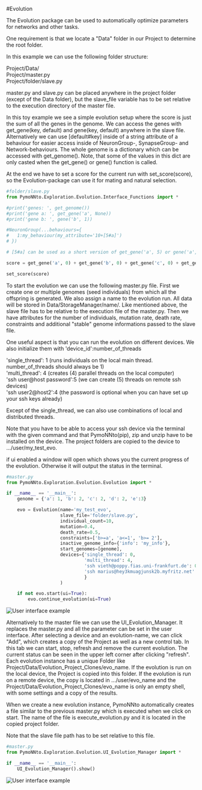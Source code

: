 #Evolution

The Evolution package can be used to automatically optimize parameters for networks and other tasks.

One requirement is that we locate a "Data" folder in our Project to determine the root folder.

In this example we can use the following folder structure:

Project/Data/ <br>
Project/master.py <br>
Project/folder/slave.py <br>

master.py and slave.py can be placed anywhere in the project folder (except of the Data folder), 
but the slave_file variable has to be set relative to the execution directory of the master file.


In this toy example we see a simple evolution setup where the score is just the sum of all the genes in the genome.
We can access the genes with get_gene(key, default) and gene(key, default) anywhere in the slave file. 
Alternatively we can use [default#key] inside of a string attribute of a behaviour for easier access inside of NeuronGroup-, SynapseGroup- and Network-behaviours.
The whole genome is a dictionary which can be accessed with get_genome(). 
Note, that some of the values in this dict are only casted when the get_gene() or gene() function is called.

At the end we have to set a score for the current run with set_score(score), so the Evolution-package can use it for mating and natural selection.

```python
#folder/slave.py
from PymoNNto.Exploration.Evolution.Interface_Functions import *

#print('genes: ', get_genome())
#print('gene a: ', get_gene('a', None))
#print('gene b: ', gene('b', 1))

#NeuronGroup(...behaviours={
#   1:my_behaviour(my_attribute='10+[5#a]')
# })

# [5#a] can be used as a short version of get_gene('a', 5) or gene('a', 5) that can be used inside of behaviour attribute strings

score = get_gene('a', 0) + get_gene('b', 0) + get_gene('c', 0) + get_gene('d', 0)

set_score(score)
```

To start the evolution we can use the following master.py file.
First we create one or multiple genomes (seed individuals) from which all the offspring is generated.
We also assign a name to the evolution run. All data will be stored in Data/StorageManager/name/.
Like mentioned above, the slave file has to be relative to the execution file of the master.py.
Then we have attributes for the number of individuals, mutation rate, death rate, constraints and additional "stable" genome informations passed to the slave file.


One useful aspect is that you can run the evolution on different devices.
We also initialize them with 'device_id':number_of_threads

'single_thread': 1 (runs individuals on the local main thread. number_of_threads should always be 1)<br>
'multi_thread': 4  (creates (4) parallel threads on the local computer)<br>
'ssh user@host password':5 (we can create (5) threads on remote ssh devices)<br>
'ssh user2@host2':4 (the password is optional when you can have set up your ssh keys already)<br>

Except of the single_thread, we can also use combinations of local and distributed threads.

Note that you have to be able to access your ssh device via the terminal with the given command and 
that PymoNNto(pip), zip and unzip have to be installed on the device. 
The project folders are copied to the device to .../user/my_test_evo.

if ui enabled a window will open which shows you the current progress of the evolution. 
Otherwise it will output the status in the terminal.

```python
#master.py
from PymoNNto.Exploration.Evolution.Evolution import *

if __name__ == '__main__':
    genome = {'a': 1, 'b': 2, 'c': 2, 'd': 2, 'e':3}

    evo = Evolution(name='my_test_evo',
                    slave_file='folder/slave.py',
                    individual_count=10,
                    mutation=0.4,
                    death_rate=0.5,
                    constraints=['b>=a', 'a<=1', 'b>= 2'],
                    inactive_genome_info={'info': 'my_info'},
                    start_genomes=[genome],
                    devices={'single_thread': 0,
                             'multi_thread': 4,
                             'ssh vieth@poppy.fias.uni-frankfurt.de': 0,
                             'ssh marius@hey3kmuagjunsk2b.myfritz.net': 0,
                             }
                    )

    if not evo.start(ui=True):
        evo.continue_evolution(ui=True)
```

![User interface example](https://raw.githubusercontent.com/trieschlab/PymoNNto/Images/UI_Single_Evolution_Monitor.png)


Alternatively to the master file we can use the UI_Evolution_Manager.
It replaces the master.py and all the parameter can be set in the user interface.
After selecting a device and an evolution-name, we can click "Add", which creates a copy of the Project as well as a new control tab.
In this tab we can start, stop, refresh and remove the current evolution. The current status can be seen in the upper left corner after clicking "refresh".
Each evolution instance has a unique Folder like Project/Data/Evolution_Project_Clones/evo_name.
If the evolution is run on the local device, the Project is copied into this folder.
If the evolution is run on a remote device, the copy is located in .../user/evo_name and the Project/Data/Evolution_Project_Clones/evo_name is only an empty shell, with some settings and a copy of the results.

When we create a new evolution instance, PymoNNto automatically creates a file similar to the previous master.py which is executed when we click on start.
The name of the file is execute_evolution.py and it is located in the copied project folder.

Note that the slave file path has to be set relative to this file.

```python
#master.py
from PymoNNto.Exploration.Evolution.UI_Evolution_Manager import *

if __name__ == '__main__':
    UI_Evolution_Manager().show()
```

![User interface example](https://raw.githubusercontent.com/trieschlab/PymoNNto/Images/UI_Evolution_Manager.png)